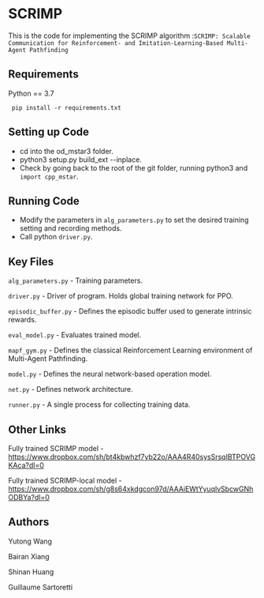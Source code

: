 # SCRIMP
This is the code for implementing the SCRIMP algorithm :`SCRIMP: Scalable Communication for Reinforcement- and Imitation-Learning-Based Multi-Agent Pathfinding`

## Requirements

Python == 3.7
   ```
    pip install -r requirements.txt
   ```
    

## Setting up Code

* cd into the od_mstar3 folder.
* python3 setup.py build_ext --inplace.
* Check by going back to the root of the git folder, running python3 and `import cpp_mstar`.
    
## Running Code

* Modify the parameters in `alg_parameters.py` to set the desired training setting and recording methods.
* Call python `driver.py`.
    
## Key Files

`alg_parameters.py` - Training parameters.

`driver.py` - Driver of program. Holds global training network for PPO.

`episodic_buffer.py` - Defines the episodic buffer used to generate intrinsic rewards.

`eval_model.py` - Evaluates trained model.

`mapf_gym.py` - Defines the classical Reinforcement Learning environment of Multi-Agent Pathfinding.

`model.py` - Defines the neural network-based operation model. 

`net.py` - Defines network architecture.

`runner.py` - A single process for collecting training data. 


## Other Links

Fully trained SCRIMP model - https://www.dropbox.com/sh/bt4kbwhzf7yb22o/AAA4R40sysSrsqIBTPOVGKAca?dl=0

Fully trained SCRIMP-local model - https://www.dropbox.com/sh/g8s64xkdgcon97d/AAAiEWtYyuqlvSbcwGNhODBYa?dl=0

## Authors

Yutong Wang

Bairan Xiang

Shinan Huang

Guillaume Sartoretti
